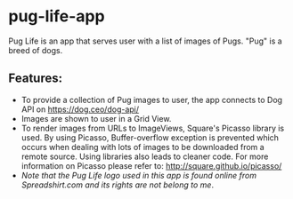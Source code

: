 # pug-life-app
Pug Life is an app that serves user with a list of images of Pugs. "Pug" is a breed of dogs.

## Features:
* To provide a collection of Pug images to user, the app connects to Dog API on https://dog.ceo/dog-api/
* Images are shown to user in a Grid View.
* To render images from URLs to ImageViews, Square's Picasso library is used. By using Picasso, Buffer-overflow exception is prevented which occurs when dealing with lots of 
images to be downloaded from a remote source. Using libraries also leads to cleaner code. For more information on Picasso please refer to: http://square.github.io/picasso/
* *Note that the Pug Life logo used in this app is found online from Spreadshirt.com and its rights are not belong to me*.
